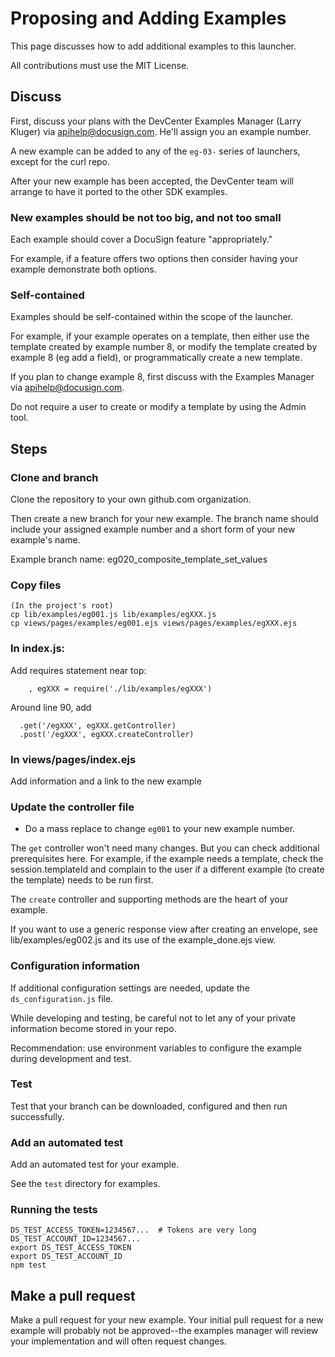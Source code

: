 # Proposing and Adding Examples

This page discusses how to add additional examples to this launcher.

All contributions must use the MIT License.

## Discuss
First, discuss your plans with the DevCenter Examples Manager 
(Larry Kluger) via apihelp@docusign.com. He'll assign you an example number.

A new example can be added to any of the `eg-03-` series of 
launchers, except for the curl repo.

After your new example has been accepted, the DevCenter team will
arrange to have it ported to the other SDK examples.

### New examples should be not too big, and not too small
Each example should cover a DocuSign feature "appropriately."

For example, if a feature offers two options then consider
having your example demonstrate both options.

### Self-contained
Examples should be self-contained within the scope of the
launcher. 

For example, if your example operates on a template,
then either use the template created by example number 8, 
or modify the template created by example 8 (eg add a field),
or programmatically create a new template.

If you plan to change example 8, first discuss with the
Examples Manager via apihelp@docusign.com. 

Do not require a user to create or modify a template by
using the Admin tool.

## Steps

### Clone and branch
Clone the repository to your own github.com organization.

Then create a new branch for your new example. 
The branch name should include your assigned example 
number and a short form of your new example's name.

Example branch name: eg020_composite_template_set_values

### Copy files

````
(In the project's root)
cp lib/examples/eg001.js lib/examples/egXXX.js 
cp views/pages/examples/eg001.ejs views/pages/examples/egXXX.ejs 
````

### In index.js:

Add requires statement near top:
````
    , egXXX = require('./lib/examples/egXXX')
````

Around line 90, add
````
  .get('/egXXX', egXXX.getController)
  .post('/egXXX', egXXX.createController)
````

### In views/pages/index.ejs
Add information and a link to the new example

### Update the controller file

* Do a mass replace to change `eg001` to your new example number. 

The `get` controller won't need many changes. But you can check 
additional prerequisites here. For example, if the example needs
a template, check the session.templateId and complain to the
user if a different example (to create the template) needs to be
run first.

The `create` controller and supporting methods are the heart of your example.

If you want to use a generic response view after creating an envelope,
see lib/examples/eg002.js and its use of the example_done.ejs view.

### Configuration information
If additional configuration settings are needed, update the
`ds_configuration.js` file. 

While developing and testing, be careful not to let any of your
private information become stored in your repo.

Recommendation: use environment variables to configure
the example during development and test.

### Test
Test that your branch can be downloaded, configured and then
run successfully. 

### Add an automated test
Add an automated test for your example. 

See the `test` directory for examples.

### Running the tests

````
DS_TEST_ACCESS_TOKEN=1234567...  # Tokens are very long
DS_TEST_ACCOUNT_ID=1234567...
export DS_TEST_ACCESS_TOKEN
export DS_TEST_ACCOUNT_ID
npm test
````

## Make a pull request
Make a pull request for your new example. Your initial pull 
request for a new example will probably not be 
approved--the examples manager will review your implementation 
and will often request changes.
